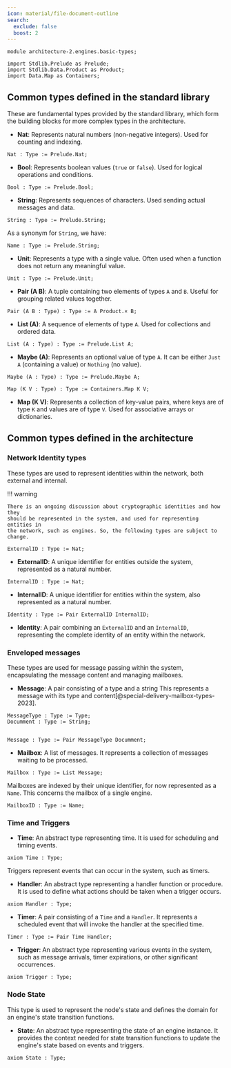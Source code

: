 ```yaml
---
icon: material/file-document-outline
search:
  exclude: false
  boost: 2
---
```


```juvix
module architecture-2.engines.basic-types;

import Stdlib.Prelude as Prelude;
import Stdlib.Data.Product as Product;
import Data.Map as Containers;
```

## Common types defined in the standard library

These are fundamental types provided by the standard library, which form the
building blocks for more complex types in the architecture.

- **Nat**: Represents natural numbers (non-negative integers). Used for counting
  and indexing.

```juvix
Nat : Type := Prelude.Nat;
```

- **Bool**: Represents boolean values (`true` or `false`). Used for logical
  operations and conditions.

```juvix
Bool : Type := Prelude.Bool;
```

- **String**: Represents sequences of characters. Used sending actual messages
  and data.

```juvix
String : Type := Prelude.String;
```

As a synonym for `String`, we have:

```juvix
Name : Type := Prelude.String;
```

- **Unit**: Represents a type with a single value. Often used when a function
  does not return any meaningful value.

```juvix
Unit : Type := Prelude.Unit;
```

- **Pair (A B)**: A tuple containing two elements of types `A` and `B`. Useful
  for grouping related values together.
  
```juvix
Pair (A B : Type) : Type := A Product.× B;
```
- **List (A)**: A sequence of elements of type `A`. Used for collections and
  ordered data.

```juvix
List (A : Type) : Type := Prelude.List A;
```

- **Maybe (A)**: Represents an optional value of type `A`. It can be either
  `Just A` (containing a value) or `Nothing` (no value).

```juvix
Maybe (A : Type) : Type := Prelude.Maybe A;
```
```juvix
Map (K V : Type) : Type := Containers.Map K V;
```
- **Map (K V)**: Represents a collection of key-value pairs, where keys are of
  type `K` and values are of type `V`. Used for associative arrays or
  dictionaries.

## Common types defined in the architecture

### Network Identity types

These types are used to represent identities within the network, both external
and internal. 

!!! warning

    There is an ongoing discussion about cryptographic identities and how they
    should be represented in the system, and used for representing entities in
    the network, such as engines. So, the following types are subject to change.

```juvix
ExternalID : Type := Nat;
```
- **ExternalID**: A unique identifier for entities outside the system,
  represented as a natural number.

```juvix
InternalID : Type := Nat;
```
- **InternalID**: A unique identifier for entities within the system, also
  represented as a natural number.

```juvix
Identity : Type := Pair ExternalID InternalID;
```
- **Identity**: A pair combining an `ExternalID` and an `InternalID`,
  representing the complete identity of an entity within the network.

### Enveloped messages

These types are used for message passing within the system, encapsulating the
message content and managing mailboxes.

- **Message**: A pair consisting of a type and a string This represents a
  message with its type and content[@special-delivery-mailbox-types-2023].

```juvix
MessageType : Type := Type;
Documment : Type := String;


Message : Type := Pair MessageType Documment;
```

- **Mailbox**: A list of messages. It represents a collection of messages
  waiting to be processed.

```juvix
Mailbox : Type := List Message;
```

Mailboxes are indexed by their unique identifier, for
now represented as a `Name`. This concerns the mailbox of a single engine.

```juvix
MailboxID : Type := Name;
```

### Time and Triggers

- **Time**: An abstract type representing time. It is used for scheduling and
  timing events.

```juvix
axiom Time : Type;
```

Triggers represent events that can occur in the system, such as timers.

- **Handler**: An abstract type representing a handler function or procedure. It
  is used to define what actions should be taken when a trigger occurs.

```juvix
axiom Handler : Type;
```

- **Timer**: A pair consisting of a `Time` and a `Handler`. It represents a
  scheduled event that will invoke the handler at the specified time.

```juvix
Timer : Type := Pair Time Handler;
```

- **Trigger**: An abstract type representing various events in the system, such
as message arrivals, timer expirations, or other significant occurrences.

```juvix
axiom Trigger : Type;
```

### Node State

This type is used to represent the node's state and defines the domain for an
engine's state transition functions.

- **State**: An abstract type representing the state of an engine instance. It
  provides the context needed for state transition functions to update the
  engine's state based on events and triggers.

```juvix
axiom State : Type; 
```
